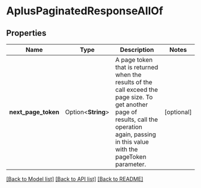 # AplusPaginatedResponseAllOf

## Properties

Name | Type | Description | Notes
------------ | ------------- | ------------- | -------------
**next_page_token** | Option<**String**> | A page token that is returned when the results of the call exceed the page size. To get another page of results, call the operation again, passing in this value with the pageToken parameter. | [optional]

[[Back to Model list]](../README.md#documentation-for-models) [[Back to API list]](../README.md#documentation-for-api-endpoints) [[Back to README]](../README.md)


